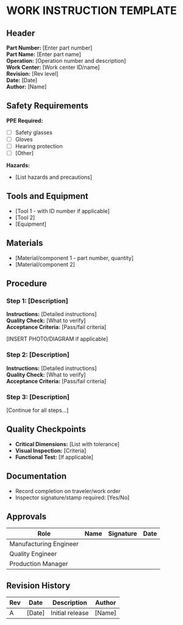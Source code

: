 # WORK INSTRUCTION TEMPLATE

## Header

**Part Number:** [Enter part number]  
**Part Name:** [Enter part name]  
**Operation:** [Operation number and description]  
**Work Center:** [Work center ID/name]  
**Revision:** [Rev level]  
**Date:** [Date]  
**Author:** [Name]  

## Safety Requirements

**PPE Required:**
- [ ] Safety glasses
- [ ] Gloves
- [ ] Hearing protection
- [ ] [Other]

**Hazards:**
- [List hazards and precautions]

## Tools and Equipment

- [Tool 1 - with ID number if applicable]
- [Tool 2]
- [Equipment]

## Materials

- [Material/component 1 - part number, quantity]
- [Material/component 2]

## Procedure

### Step 1: [Description]
**Instructions:** [Detailed instructions]  
**Quality Check:** [What to verify]  
**Acceptance Criteria:** [Pass/fail criteria]

[INSERT PHOTO/DIAGRAM if applicable]

### Step 2: [Description]
**Instructions:** [Detailed instructions]  
**Quality Check:** [What to verify]  
**Acceptance Criteria:** [Pass/fail criteria]

### Step 3: [Description]
[Continue for all steps...]

## Quality Checkpoints

- **Critical Dimensions:** [List with tolerance]
- **Visual Inspection:** [Criteria]
- **Functional Test:** [If applicable]

## Documentation

- Record completion on traveler/work order
- Inspector signature/stamp required: [Yes/No]

## Approvals

| Role | Name | Signature | Date |
|------|------|-----------|------|
| Manufacturing Engineer | | | |
| Quality Engineer | | | |
| Production Manager | | | |

## Revision History

| Rev | Date | Description | Author |
|-----|------|-------------|--------|
| A | [Date] | Initial release | [Name] |
